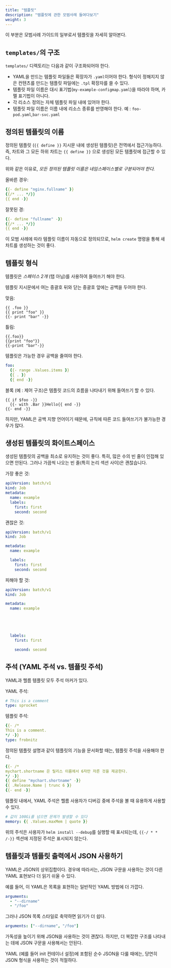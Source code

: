 ```yaml
---
title: "템플릿"
description: "템플릿에 관한 모범사례 들여다보기"
weight: 3
---
```


이 부분은 모범사례 가이드의 일부로서 템플릿을 자세히 알아본다.

## `templates/`의 구조

`templates/` 디렉토리는 다음과 같이 구조화되어야 한다.

- YAML을 만드는 템플릿 파일들은 확장자가 `.yaml`이어야 한다.
  형식이 정해지지 않은 컨텐츠를 만드는 템플릿 파일에는 `.tpl` 확장자를 쓸 수
  있다.
- 템플릿 파일 이름은 대시 표기법(`my-example-configmap.yaml`)을 따라야 하며,
  카멜 표기법이 아니다.
- 각 리소스 정의는 자체 템플릿 파일 내에 있어야 한다.
- 템플릿 파일 이름은 이름 내에 리소스 종류를 반영해야 한다. 예 :
  `foo-pod.yaml`,`bar-svc.yaml`
  
## 정의된 템플릿의 이름

정의된 템플릿 (`{{ define }}` 지시문 내에 생성된 템플릿)은
전역에서 접근가능하다. 즉, 차트와 그 모든 하위 차트는
`{{ define }}` 으로 생성된 모든 템플릿에 접근할 수 있다.

위와 같은 이유로, _모든 정의된 템플릿 이름은 네임스페이스별로 구분되어야 한다._

올바른 경우:

```yaml
{{- define "nginx.fullname" }}
{{/* ... */}}
{{ end -}}
```

잘못된 경:

```yaml
{{- define "fullname" -}}
{{/* ... */}}
{{ end -}}
```
이 모범 사례에 따라 템플릿 이름이 자동으로 정의되므로,
`helm create` 명령을 통해 새 차트를 생성하는 것이 좋다.

## 템플릿 형식

템플릿은 _스페이스 2개_ (탭 아님)를 사용하여 들여쓰기 해야 한다.

템플릿 지시문에서 여는 중괄호 뒤와 닫는 중괄호 앞에는
공백을 두어야 한다.

맞음:
```
{{ .foo }}
{{ print "foo" }}
{{- print "bar" -}}
```

틀림:
```
{{.foo}}
{{print "foo"}}
{{-print "bar"-}}
```

템플릿은 가능한 경우 공백을 줄여야 한다.

```yaml
foo:
  {{- range .Values.items }}
  {{ . }}
  {{ end -}}
```

블록 (예 : 제어 구조)은 템플릿 코드의 흐름을 나타내기 위해
들여쓰기 할 수 있다.

```
{{ if $foo -}}
  {{- with .Bar }}Hello{{ end -}}
{{- end -}}
```

하지만, YAML은 공백 지향 언어이기 때문에, 
규칙에 따른 코드 들여쓰기가 불가능한 경우가 많다.

## 생성된 템플릿의 화이트스페이스

생성된 템플릿의 공백을 최소로 유지하는 것이 좋다.
특히, 많은 수의 빈 줄이 인접해 있으면 안된다.
그러나 가끔씩 나오는 빈 줄(특히 논리 섹션 사이)은 괜찮습니다.

가장 좋은 것:

```yaml
apiVersion: batch/v1
kind: Job
metadata:
  name: example
  labels:
    first: first
    second: second
```

괜찮은 것:

```yaml
apiVersion: batch/v1
kind: Job

metadata:
  name: example

  labels:
    first: first
    second: second

```

피해야 할 것:

```yaml
apiVersion: batch/v1
kind: Job

metadata:
  name: example





  labels:
    first: first

    second: second

```

## 주석 (YAML 주석 vs. 템플릿 주석)

YAML과 헬름 템플릿 모두 주석 마커가 있다.

YAML 주석:
```yaml
# This is a comment
type: sprocket
```

템플릿 주석:
```yaml
{{- /*
This is a comment.
*/ -}}
type: frobnitz
```

정의된 템플릿 설명과 같이 템플릿의 기능을 문서화할 때는,
템플릿 주석을 사용해야 한다.

```yaml
{{- /*
mychart.shortname 은 릴리스 이름에서 6자만 자른 것을 제공한다.
*/ -}}
{{ define "mychart.shortname" -}}
{{ .Release.Name | trunc 6 }}
{{- end -}}

```

템플릿 내에서, YAML 주석은 헬름 사용자가 디버깅 중에 주석을 볼 때
유용하게 사용할 수 있다.

```yaml
# 값이 100Gi를 넘으면 문제가 발생할 수 있다
memory: {{ .Values.maxMem | quote }}
```

위의 주석은 사용자가 `helm install --debug`를 실행할 때 표시되는데,
`{{-/ * * /-}}` 섹션에 지정된 주석은 표시되지 않는다.

## 템플릿과 템플릿 출력에서 JSON 사용하기

YAML은 JSON의 상위집합이다. 경우에 따라서는, JSON 구문을 사용하는 것이
다른 YAML 표현보다 더 읽기 쉬울 수 있다.

예를 들어, 이 YAML은 목록을 표현하는 일반적인 YAML 방법에 더 가깝다.

```yaml
arguments:
  - "--dirname"
  - "/foo"
```

그러나 JSON 목록 스타일로 축약하면 읽기가 더 쉽다.

```yaml
arguments: ["--dirname", "/foo"]
```

가독성을 높이기 위해 JSON을 사용하는 것이 괜찮다. 하지만, 더 복잡한 구조를 나타내는 데에
JSON 구문을 사용해서는 안된다.

YAML (예를 들어 init 컨테이너 설정)에 포함된 순수 JSON을 다룰 때에는,
당연히 JSON 형식을 사용하는 것이 적절하다.
